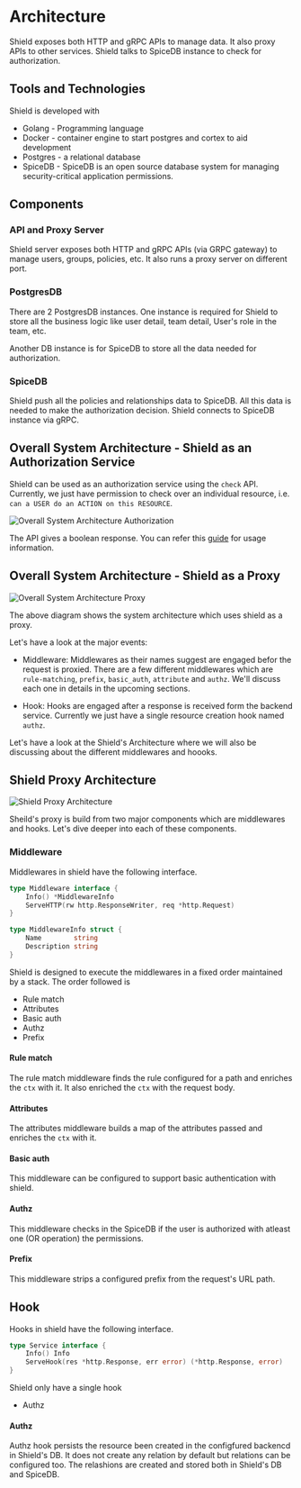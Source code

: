 # Architecture
Shield exposes both HTTP and gRPC APIs to manage data. It also proxy APIs to other services. Shield talks to SpiceDB instance to check for authorization.

## Tools and Technologies

Shield is developed with

- Golang - Programming language
- Docker - container engine to start postgres and cortex to aid development
- Postgres - a relational database
- SpiceDB - SpiceDB is an open source database system for managing security-critical application permissions.

## Components

### API and Proxy Server

Shield server exposes both HTTP and gRPC APIs (via GRPC gateway) to manage users, groups, policies, etc. It also runs a proxy server on different port.

### PostgresDB

There are 2 PostgresDB instances. One instance is required for Shield to store all the business logic like user detail, team detail, User's role in the team, etc.

Another DB instance is for SpiceDB to store all the data needed for authorization.

### SpiceDB

Shield push all the policies and relationships data to SpiceDB. All this data is needed to make the authorization decision. Shield connects to SpiceDB instance via gRPC.

## Overall System Architecture - Shield as an Authorization Service

Shield can be used as an authorization service using the `check` API. Currently, we just have permission to check over an individual resource, i.e. 
`can a USER do an ACTION on this RESOURCE`.

![Overall System Architecture Authorization](./shield-authorization-architecture.png)

The API gives a boolean response. You can refer this [guide](docs/guides/check-permission.md) for usage information.

## Overall System Architecture - Shield as a Proxy

![Overall System Architecture Proxy](./overall-proxy-architecture.png)

The above diagram shows the system architecture which uses shield as a proxy. 

Let's have a look at the major events:

- Middleware: Middlewares as their names suggest are engaged befor the request is proxied.
There are a few different middlewares which are `rule-matching`, `prefix`, `basic_auth`, `attribute` and `authz`.
We'll discuss each one in details in the upcoming sections.

- Hook: Hooks are engaged after a response is received form the backend service. Currently we just have a single resource creation hook named `authz`. 

Let's have a look at the Shield's Architecture where we will also be discussing about the different middlewares and hoooks.

## Shield Proxy Architecture

![Shield Proxy Architecture](./shield-proxy-architecture.png)

Sheild's proxy is build from two major components which are middlewares and hooks. Let's dive deeper into each of these components.

### Middleware

Middlewares in shield have the following interface. 

```go
type Middleware interface {
	Info() *MiddlewareInfo
	ServeHTTP(rw http.ResponseWriter, req *http.Request)
}

type MiddlewareInfo struct {
	Name        string
	Description string
}
```

Shield is designed to execute the middlewares in a fixed order maintained by a stack.
The order followed is
- Rule match
- Attributes
- Basic auth
- Authz
- Prefix

#### Rule match
The rule match middleware finds the rule configured for a path and enriches the `ctx` with it. It also enriched the `ctx` with the request body.

#### Attributes
The attributes middleware builds a map of the attributes passed and enriches the `ctx` with it.

#### Basic auth
This middleware can be configured to support basic authentication with shield.

#### Authz
This middleware checks in the SpiceDB if the user is authorized with atleast one (OR operation) the permissions.

#### Prefix
This middleware strips a configured prefix from the request's URL path.

## Hook
Hooks in shield have the following interface.

```go
type Service interface {
	Info() Info
	ServeHook(res *http.Response, err error) (*http.Response, error)
}
```

Shield only have a single hook

- Authz

#### Authz
Authz hook persists the resource been created in the configfured backencd in Shield's DB. It does not create any relation by default but relations can be configured too. The relashions are created and stored both in Shield's DB and SpiceDB.

